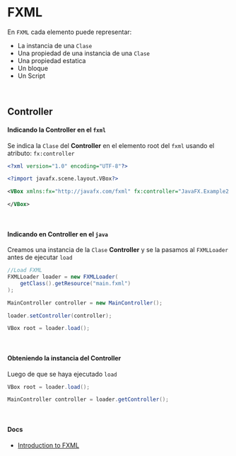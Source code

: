 # FXML

En `FXML` cada elemento puede representar:

- La instancia de una `Clase`
- Una propiedad de una instancia de una `Clase`
- Una propiedad estatica
- Un bloque
- Un Script

<br>



## Controller

#### Indicando la Controller en el `fxml`

Se indica la `Clase` del **Controller** en el elemento root del `fxml` usando el atributo: `fx:controller`

```xml
<?xml version="1.0" encoding="UTF-8"?>

<?import javafx.scene.layout.VBox?>

<VBox xmlns:fx="http://javafx.com/fxml" fx:controller="JavaFX.Example2.MainController">

</VBox>
```
<br>

#### Indicando en Controller en el `java`

Creamos una instancia de la `Clase` **Controller** y se la pasamos al `FXMLLoader` antes de ejecutar `load`

```java
//Load FXML
FXMLLoader loader = new FXMLLoader(
    getClass().getResource("main.fxml")
);

MainController controller = new MainController();

loader.setController(controller);

VBox root = loader.load();
```

<br>

#### Obteniendo la instancia del Controller

Luego de que se haya ejecutado `load`
```java
VBox root = loader.load();

MainController controller = loader.getController();
```
<br>


#### Docs

- [Introduction to FXML](https://openjfx.io/javadoc/22/javafx.fxml/javafx/fxml/doc-files/introduction_to_fxml.html)